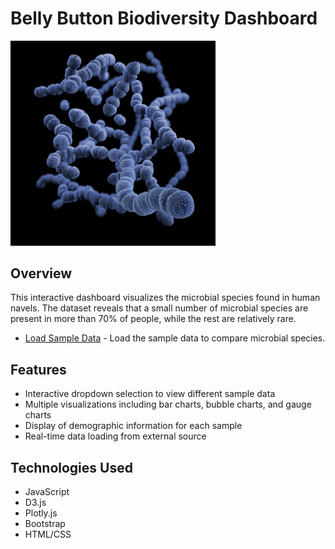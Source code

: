 # Belly Button Biodiversity Dashboard

<img src="images/bacteria.jpg" alt="Portfolio Overview" width="65%">

## Overview
This interactive dashboard visualizes the microbial species found in human navels. The dataset reveals that a small number of microbial species are present in more than 70% of people, while the rest are relatively rare.

- [Load Sample Data](https://freddricklogan.github.io/belly-button-challenge/) - Load the sample data to compare microbial species.

## Features
- Interactive dropdown selection to view different sample data
- Multiple visualizations including bar charts, bubble charts, and gauge charts
- Display of demographic information for each sample
- Real-time data loading from external source

## Technologies Used
- JavaScript
- D3.js
- Plotly.js
- Bootstrap
- HTML/CSS
